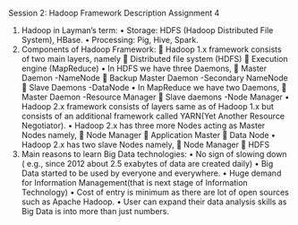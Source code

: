 Session 2: Hadoop Framework Description
Assignment 4
1.	Hadoop in Layman’s term:
•	Storage: HDFS (Hadoop Distributed File System), HBase.
•	Processing: Pig, Hive, Spark.
2.	Components of Hadoop Framework:
	Hadoop 1.x framework consists of two main layers, namely
	Distributed file system (HDFS) 
	 Execution engine (MapReduce)
•	In HDFS we have three Daemons,
	Master Daemon -NameNode
	Backup Master Daemon -Secondary NameNode
	Slave Daemons -DataNode
•	In MapReduce we have two Daemons,
	Master Daemon -Resource Manager
	Slave daemons -Node Manager
•	Hadoop 2.x framework consists of layers same as of Hadoop 1.x but consists of an additional framework called YARN(Yet Another Resource Negotiator).
•	Hadoop 2.x has three more Nodes acting as Master Nodes namely,
	Node Manager
	Application Master
	Data Node
•	Hadoop 2.x has two slave Nodes namely,
	Node Manager
	HDFS
3.	Main reasons to learn Big Data technologies:
•	No sign of slowing down ( e.g., since 2012 about 2.5 exabytes of data are created daily)
•	Big Data started to be used by everyone and everywhere.
•	Huge demand for Information Management(that is next stage  of Information Technology) 
•	Cost of entry is minimum as there are lot of open sources such as Apache Hadoop.
•	User can expand their data analysis skills as Big Data is into more than just numbers.
